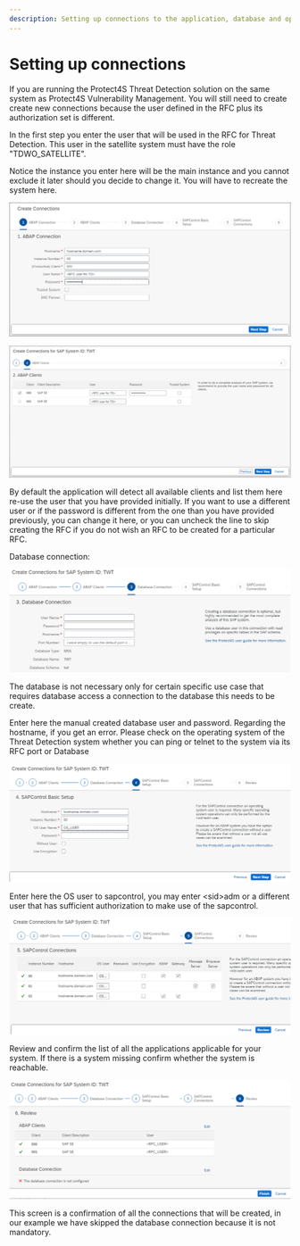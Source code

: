 ```yaml
---
description: Setting up connections to the application, database and operating system
---
```


# Setting up connections

If you are running the Protect4S Threat Detection solution on the same system as Protect4S Vulnerability Management. You will still need to create create new connections because the user defined in the RFC plus its authorization set is different.



In the first step you enter the user that will be used in the RFC for Threat Detection. This user in the satellite system must have the role "TDWO\_SATELLITE".

Notice the instance you enter here will be the main instance and you cannot exclude it later should you decide to change it. You will have to recreate the system here.&#x20;

![Creating ABAP connection](<../../../../.gitbook/assets/image (51).png>)

![Creating RFCs in the back-end system](<../../../../.gitbook/assets/image (29).png>)

By default the application will detect all available clients and list them here re-use the user that you have provided initially. If you want to use a different user or if the password is different from the one than you have provided previously, you can change it here, or you can uncheck the line to skip creating the RFC if you do not wish an RFC to be created for a particular RFC.



Database connection:

![Setting up database connection](<../../../../.gitbook/assets/image (14).png>)

The database is not necessary only for certain specific use case that requires database access a connection to the database this needs to be create.

Enter here the manual created database user and password. Regarding the hostname, if you get an error. Please check on the operating system of the Threat Detection system whether you can ping or telnet to the system via its RFC port or Database

![Connecting to the operating system of the satellite system](<../../../../.gitbook/assets/image (52).png>)



Enter here the OS user to sapcontrol, you may enter \<sid>adm or a different user that has sufficient authorization to make use of the sapcontrol.

![Overview of all the instances where sapcontrol will be used](<../../../../.gitbook/assets/image (25).png>)

Review and confirm the list of all the applications applicable for your system. If there is a system missing confirm whether the system is reachable.



![Total overview of the to be created RFCs.](<../../../../.gitbook/assets/image (73).png>)

This screen is a confirmation of all the connections that will be created, in our example we have skipped the database connection because it is not mandatory.
